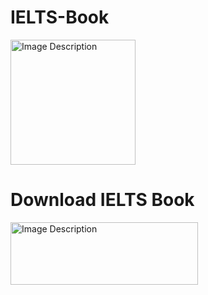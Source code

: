 # IELTS-Book
<img src="https://ieltsliz.com/wp-content/uploads/2015/03/IELTS-Cambridge-Books-Recommended-Reading.jpg" alt="Image Description" width="200" height="200"/>

# Download IELTS Book
[<img src="https://static.vecteezy.com/system/resources/previews/000/562/163/non_2x/vector-download-download-button-illustration-data.jpg" alt="Image Description" width="300" height="100"/>](https://t.me/globaluniguide/62)

